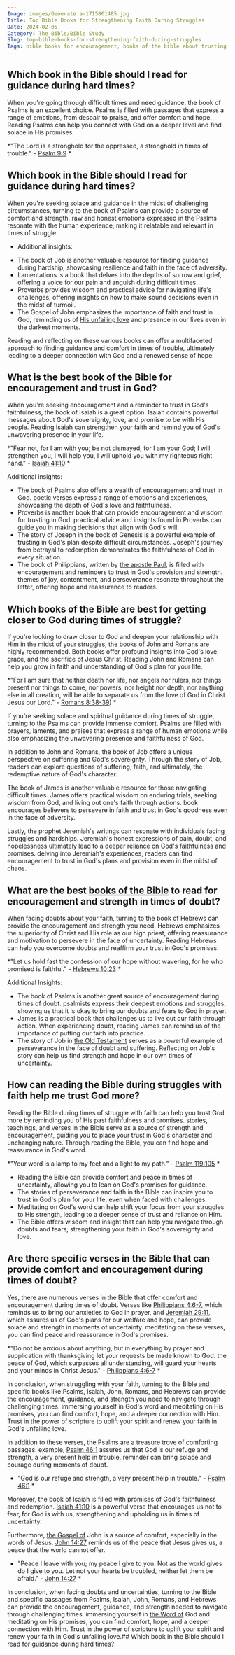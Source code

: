 ```yaml
---
Image: images/Generate a-1715861485.jpg
Title: Top Bible Books for Strengthening Faith During Struggles
Date: 2024-02-05
Category: The Bible/Bible Study
Slug: top-bible-books-for-strengthening-faith-during-struggles
Tags: bible books for encouragement, books of the bible about trusting god, bible books to read to get closer to god, best book of the bible to read during hard times, best book in the bible for encouragement, best book of the bible for encouragement, books of the bible to read when struggling, what book in the bible should i read for guidance, the bible, bible study
---
```

## Which book in the Bible should I read for guidance during hard times?

When you're going through difficult times and need guidance, the book of Psalms is an excellent choice. Psalms is filled with passages that express a range of emotions, from despair to praise, and offer comfort and hope. Reading Psalms can help you connect with God on a deeper level and find solace in His promises.

*"The Lord is a stronghold for the oppressed, a stronghold in times of trouble." - [Psalm 9:9](https://www.bibleref.com/Psalm/9/Psalm-9-9.html) *

## Which book in the Bible should I read for guidance during hard times?

When you're seeking solace and guidance in the midst of challenging circumstances, turning to the book of Psalms can provide a source of comfort and strength.  raw and honest emotions expressed in the Psalms resonate with the human experience, making it relatable and relevant in times of struggle. 

* Additional insights:
 - The book of Job is another valuable resource for finding guidance during hardship, showcasing resilience and faith in the face of adversity.
 - Lamentations is a book that delves into the depths of sorrow and grief, offering a voice for our pain and anguish during difficult times.
 - Proverbs provides wisdom and practical advice for navigating life's challenges, offering insights on how to make sound decisions even in the midst of turmoil.
 - The Gospel of John emphasizes the importance of faith and trust in God, reminding us of [His unfailing love](/discover-the-shortest-chapter-in-the-bible-a-hidden-gem-for-christian-readers) and presence in our lives even in the darkest moments.

Reading and reflecting on these various books can offer a multifaceted approach to finding guidance and comfort in times of trouble, ultimately leading to a deeper connection with God and a renewed sense of hope. 

## What is the best book of the Bible for encouragement and trust in God?

When you're seeking encouragement and a reminder to trust in God's faithfulness, the book of Isaiah is a great option. Isaiah contains powerful messages about God's sovereignty, love, and promise to be with His people. Reading Isaiah can strengthen your faith and remind you of God's unwavering presence in your life.

*"Fear not, for I am with you; be not dismayed, for I am your God; I will strengthen you, I will help you, I will uphold you with my righteous right hand." - [Isaiah 41:10](https://www.bibleref.com/Isaiah/41/Isaiah-41-10.html) *

Additional insights:

- The book of Psalms also offers a wealth of encouragement and trust in God.  poetic verses express a range of emotions and experiences, showcasing the depth of God's love and faithfulness.
- Proverbs is another book that can provide encouragement and wisdom for trusting in God.  practical advice and insights found in Proverbs can guide you in making decisions that align with God's will.
- The story of Joseph in the book of Genesis is a powerful example of trusting in God's plan despite difficult circumstances. Joseph's journey from betrayal to redemption demonstrates the faithfulness of God in every situation.
- The book of Philippians, written by [the apostle Paul](/debunking-5-common-myths-about-christianity), is filled with encouragement and reminders to trust in God's provision and strength.  themes of joy, contentment, and perseverance resonate throughout the letter, offering hope and reassurance to readers.

## Which books of the Bible are best for getting closer to God during times of struggle?

If you're looking to draw closer to God and deepen your relationship with Him in the midst of your struggles, the books of John and Romans are highly recommended. Both books offer profound insights into God's love, grace, and the sacrifice of Jesus Christ. Reading John and Romans can help you grow in faith and understanding of God's plan for your life.

*"For I am sure that neither death nor life, nor angels nor rulers, nor things present nor things to come, nor powers, nor height nor depth, nor anything else in all creation, will be able to separate us from the love of God in Christ Jesus our Lord." - [Romans 8:38-39](https://www.bibleref.com/Romans/8/Romans-8-38.html)) *

If you're seeking solace and spiritual guidance during times of struggle, turning to the Psalms can provide immense comfort.  Psalms are filled with prayers, laments, and praises that express a range of human emotions while also emphasizing the unwavering presence and faithfulness of God.

In addition to John and Romans, the book of Job offers a unique perspective on suffering and God's sovereignty. Through the story of Job, readers can explore questions of suffering, faith, and ultimately, the redemptive nature of God's character.

The book of James is another valuable resource for those navigating difficult times. James offers practical wisdom on enduring trials, seeking wisdom from God, and living out one's faith through actions.  book encourages believers to persevere in faith and trust in God's goodness even in the face of adversity.

Lastly, the prophet Jeremiah's writings can resonate with individuals facing struggles and hardships. Jeremiah's honest expressions of pain, doubt, and hopelessness ultimately lead to a deeper reliance on God's faithfulness and promises.  delving into Jeremiah's experiences, readers can find encouragement to trust in God's plans and provision even in the midst of chaos.

## What are the best [books of the Bible](/where-does-the-new-testament-begin-a-comprehensive-guide-for-christian-readers) to read for encouragement and strength in times of doubt?

When facing doubts about your faith, turning to the book of Hebrews can provide the encouragement and strength you need. Hebrews emphasizes the superiority of Christ and His role as our high priest, offering reassurance and motivation to persevere in the face of uncertainty. Reading Hebrews can help you overcome doubts and reaffirm your trust in God's promises.

*"Let us hold fast the confession of our hope without wavering, for he who promised is faithful." - [Hebrews 10:23](https://www.bibleref.com/Hebrews/10/Hebrews-10-23.html) *

Additional Insights:
- The book of Psalms is another great source of encouragement during times of doubt.  psalmists express their deepest emotions and struggles, showing us that it is okay to bring our doubts and fears to God in prayer.
- James is a practical book that challenges us to live out our faith through action. When experiencing doubt, reading James can remind us of the importance of putting our faith into practice.
- The story of Job in [the Old Testament](/ultimate-guide-best-order-to-read-the-bible-for-beginners) serves as a powerful example of perseverance in the face of doubt and suffering. Reflecting on Job's story can help us find strength and hope in our own times of uncertainty.

## How can reading the Bible during struggles with faith help me trust God more?

Reading the Bible during times of struggle with faith can help you trust God more by reminding you of His past faithfulness and promises.  stories, teachings, and verses in the Bible serve as a source of strength and encouragement, guiding you to place your trust in God's character and unchanging nature. Through reading the Bible, you can find hope and reassurance in God's word.

*"Your word is a lamp to my feet and a light to my path." - [Psalm 119:105](https://www.bibleref.com/Psalm/119/Psalm-119-105.html) *

- Reading the Bible can provide comfort and peace in times of uncertainty, allowing you to lean on God's promises for guidance.
- The stories of perseverance and faith in the Bible can inspire you to trust in God's plan for your life, even when faced with challenges.
- Meditating on God's word can help shift your focus from your struggles to His strength, leading to a deeper sense of trust and reliance on Him.
- The Bible offers wisdom and insight that can help you navigate through doubts and fears, strengthening your faith in God's sovereignty and love.

## Are there specific verses in the Bible that can provide comfort and encouragement during times of doubt?

Yes, there are numerous verses in the Bible that offer comfort and encouragement during times of doubt. Verses like [Philippians 4:6-7](https://www.bibleref.com/Philippians/4/Philippians-4-6.html), which reminds us to bring our anxieties to God in prayer, and [Jeremiah 29:11](https://www.bibleref.com/Jeremiah/29/Jeremiah-29-11.html), which assures us of God's plans for our welfare and hope, can provide solace and strength in moments of uncertainty.  meditating on these verses, you can find peace and reassurance in God's promises.

*"Do not be anxious about anything, but in everything by prayer and supplication with thanksgiving let your requests be made known to God.  the peace of God, which surpasses all understanding, will guard your hearts and your minds in Christ Jesus." - [Philippians 4:6-7](https://www.bibleref.com/Philippians/4/Philippians-4-6.html) *

In conclusion, when struggling with your faith, turning to the Bible and specific books like Psalms, Isaiah, John, Romans, and Hebrews can provide the encouragement, guidance, and strength you need to navigate through challenging times.  immersing yourself in God's word and meditating on His promises, you can find comfort, hope, and a deeper connection with Him. Trust in the power of scripture to uplift your spirit and renew your faith in God's unfailing love.

In addition to these verses, the Psalms are a treasure trove of comforting passages.  example, [Psalm 46:1](https://www.bibleref.com/Psalm/46/Psalm-46-1.html) assures us that God is our refuge and strength, a very present help in trouble.  reminder can bring solace and courage during moments of doubt.

* "God is our refuge and strength, a very present help in trouble." - [Psalm 46:1](https://www.bibleref.com/Psalm/46/Psalm-46-1.html) *

Moreover, the book of Isaiah is filled with promises of God's faithfulness and redemption. [Isaiah 41:10](https://www.bibleref.com/Isaiah/41/Isaiah-41-10.html) is a powerful verse that encourages us not to fear, for God is with us, strengthening and upholding us in times of uncertainty.

Furthermore, [the Gospel of](/ultimate-guide-best-order-to-read-the-bible-for-beginners) John is a source of comfort, especially in the words of Jesus. [John 14:27](https://www.bibleref.com/John/14/John-14-27.html) reminds us of the peace that Jesus gives us, a peace that the world cannot offer.

* "Peace I leave with you; my peace I give to you. Not as the world gives do I give to you. Let not your hearts be troubled, neither let them be afraid." - [John 14:27](https://www.bibleref.com/John/14/John-14-27.html) *

In conclusion, when facing doubts and uncertainties, turning to the Bible and specific passages from Psalms, Isaiah, John, Romans, and Hebrews can provide the encouragement, guidance, and strength needed to navigate through challenging times.  immersing yourself in [the Word of](/top-50-spiritual-weapons-for-warfare-a-biblical-guide-for-christian-warriors) God and meditating on His promises, you can find comfort, hope, and a deeper connection with Him. Trust in the power of scripture to uplift your spirit and renew your faith in God's unfailing love.## Which book in the Bible should I read for guidance during hard times?